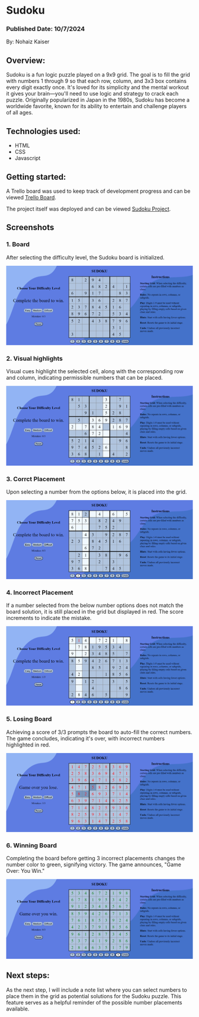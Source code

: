 # Sudoku
### Published Date: 10/7/2024 
By: Nohaiz Kaiser

## **Overview:**
Sudoku is a fun logic puzzle played on a 9x9 grid. The goal is to fill the grid with numbers 1 through 9 so that each row, column, and 3x3 box contains every digit exactly once. It's loved for its simplicity and the mental workout it gives your brain—you'll need to use logic and strategy to crack each puzzle. Originally popularized in Japan in the 1980s, Sudoku has become a worldwide favorite, known for its ability to entertain and challenge players of all ages.

## **Technologies used:**

* HTML
* CSS
* Javascript

## **Getting started:**

A Trello board was used to keep track of development progress and can be viewed [Trello Board](https://trello.com/b/AzK1sUgT/sudoku).

The project itself was deployed and can be viewed [Sudoku Project](https://nohaiz.github.io/sudoku-game/).

## **Screenshots**
### 1. Board
After selecting the difficulty level, the Sudoku board is initialized.

![Board](image-1.png)

### 2. Visual highlights
Visual cues highlight the selected cell, along with the corresponding row and column, indicating permissible numbers that can be placed.

![Visual highlights](image-2.png)

### 3. Corrct Placement
Upon selecting a number from the options below, it is placed into the grid.

![Corrct Placement](image-3.png)

### 4. Incorrect Placement
If a number selected from the below number options does not match the board solution, it is still placed in the grid but displayed in red. The score increments to indicate the mistake.

![Incorrect Placement](image-4.png)

### 5. Losing Board
Achieving a score of 3/3 prompts the board to auto-fill the correct numbers. The game concludes, indicating it's over, with incorrect numbers highlighted in red.

![Losing Board](image-5.png)

### 6. Winning Board
Completing the board before getting 3 incorrect placements changes the number color to green, signifying victory. The game announces, "Game Over: You Win."

![Winning Board](image-6.png)

## **Next steps:**

As the next step, I will include a note list where you can select numbers to place them in the grid as potential solutions for the Sudoku puzzle. This feature serves as a helpful reminder of the possible number placements available.

